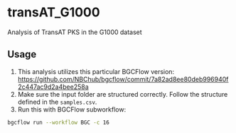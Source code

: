# transAT_G1000
Analysis of TransAT PKS in the G1000 dataset

## Usage
1. This analysis utilizes this particular BGCFlow version: https://github.com/NBChub/bgcflow/commit/7a82ad8ee80deb996940f2c447ac9d2a4bee258a
2. Make sure the input folder are structured correctly. Follow the structure defined in the `samples.csv`.
3. Run this with BGCFlow subworkflow:
```bash
bgcflow run --workflow BGC -c 16 
```